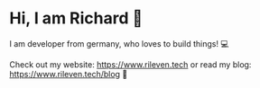# Hi, I am Richard 👋

I am developer from germany, who loves to build things! 💻

Check out my website: https://www.rileven.tech
or read my blog: https://www.rileven.tech/blog 📖
